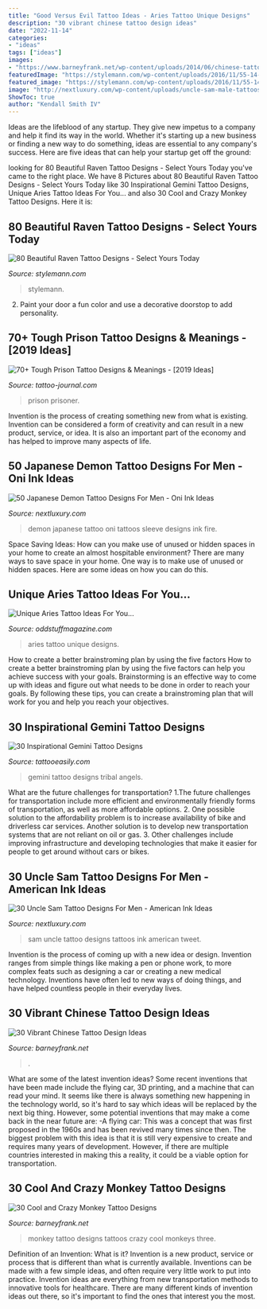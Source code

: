 ```yaml
---
title: "Good Versus Evil Tattoo Ideas - Aries Tattoo Unique Designs"
description: "30 vibrant chinese tattoo design ideas"
date: "2022-11-14"
categories:
- "ideas"
tags: ["ideas"]
images:
- "https://www.barneyfrank.net/wp-content/uploads/2014/06/chinese-tattoos-with-meaning-hips.jpg"
featuredImage: "https://stylemann.com/wp-content/uploads/2016/11/55-14-1024x1024.jpg"
featured_image: "https://stylemann.com/wp-content/uploads/2016/11/55-14-1024x1024.jpg"
image: "http://nextluxury.com/wp-content/uploads/uncle-sam-male-tattoos.jpg"
ShowToc: true
author: "Kendall Smith IV"
---
```



Ideas are the lifeblood of any startup. They give new impetus to a company and help it find its way in the world. Whether it's starting up a new business or finding a new way to do something, ideas are essential to any company's success. Here are five ideas that can help your startup get off the ground: 

	

		
looking for 80 Beautiful Raven Tattoo Designs - Select Yours Today you've came to the right place. We have 8 Pictures about 80 Beautiful Raven Tattoo Designs - Select Yours Today like 30 Inspirational Gemini Tattoo Designs, Unique Aries Tattoo Ideas For You... and also 30 Cool and Crazy Monkey Tattoo Designs. Here it is:
		
    
## 80 Beautiful Raven Tattoo Designs - Select Yours Today

<img loading=lazy src="https://stylemann.com/wp-content/uploads/2016/11/55-14-1024x1024.jpg" onerror="this.onerror=null;this.src='https://tse4.mm.bing.net/th?id=OIP.z_lBwTjZIwvfdBy4lYMFJgHaHa&amp;pid=15.1';" alt="80 Beautiful Raven Tattoo Designs - Select Yours Today">

_Source: stylemann.com_

>stylemann. 

	

2. Paint your door a fun color and use a decorative doorstop to add personality.

    
## 70+ Tough Prison Tattoo Designs &amp; Meanings - [2019 Ideas]

<img loading=lazy src="https://tattoo-journal.com/wp-content/uploads/2016/12/Prison-Style-Tattoo-62-765x765.jpg" onerror="this.onerror=null;this.src='https://tse4.mm.bing.net/th?id=OIP.i7l6-rJn-uFZDUbxLkAX5gHaHa&amp;pid=15.1';" alt="70+ Tough Prison Tattoo Designs &amp; Meanings - [2019 Ideas]">

_Source: tattoo-journal.com_

>prison prisoner. 

	

Invention is the process of creating something new from what is existing. Invention can be considered a form of creativity and can result in a new product, service, or idea. It is also an important part of the economy and has helped to improve many aspects of life.

    
## 50 Japanese Demon Tattoo Designs For Men - Oni Ink Ideas

<img loading=lazy src="http://nextluxury.com/wp-content/uploads/awesome-red-ink-oni-japanese-demon-sleeve-tattoos-for-men.jpg" onerror="this.onerror=null;this.src='https://tse4.mm.bing.net/th?id=OIP.7j0S4MG-O5VYYzUn0gevKAHaHa&amp;pid=15.1';" alt="50 Japanese Demon Tattoo Designs For Men - Oni Ink Ideas">

_Source: nextluxury.com_

>demon japanese tattoo oni tattoos sleeve designs ink fire. 

	

Space Saving Ideas: How can you make use of unused or hidden spaces in your home to create an almost hospitable environment?
There are many ways to save space in your home. One way is to make use of unused or hidden spaces. Here are some ideas on how you can do this.

    
## Unique Aries Tattoo Ideas For You...

<img loading=lazy src="https://oddstuffmagazine.com/wp-content/uploads/2013/10/Aries-ZodiacTattoo-Designs-3.jpg" onerror="this.onerror=null;this.src='https://tse1.mm.bing.net/th?id=OIP.QiE4Pqizvl7cZBUPWGibBwHaJ4&amp;pid=15.1';" alt="Unique Aries Tattoo Ideas For You...">

_Source: oddstuffmagazine.com_

>aries tattoo unique designs. 

	

How to create a better brainstroming plan by using the five factors
How to create a better brainstroming plan by using the five factors can help you achieve success with your goals. Brainstorming is an effective way to come up with ideas and figure out what needs to be done in order to reach your goals. By following these tips, you can create a brainstroming plan that will work for you and help you reach your objectives.

    
## 30 Inspirational Gemini Tattoo Designs

<img loading=lazy src="http://www.tattooeasily.com/wp-content/uploads/2014/06/url-7.jpg" onerror="this.onerror=null;this.src='https://tse3.mm.bing.net/th?id=OIP.XLzXG6P_rEbq9w1kr5F-ogHaJz&amp;pid=15.1';" alt="30 Inspirational Gemini Tattoo Designs">

_Source: tattooeasily.com_

>gemini tattoo designs tribal angels. 

	

What are the future challenges for transportation?
1.The future challenges for transportation include more efficient and environmentally friendly forms of transportation, as well as more affordable options. 
2. One possible solution to the affordability problem is to increase availability of bike and driverless car services. Another solution is to develop new transportation systems that are not reliant on oil or gas. 
3. Other challenges include improving infrastructure and developing technologies that make it easier for people to get around without cars or bikes.

    
## 30 Uncle Sam Tattoo Designs For Men - American Ink Ideas

<img loading=lazy src="http://nextluxury.com/wp-content/uploads/uncle-sam-male-tattoos.jpg" onerror="this.onerror=null;this.src='https://tse3.mm.bing.net/th?id=OIP.2AUGClp7rRkLGEmr9i0flQHaHa&amp;pid=15.1';" alt="30 Uncle Sam Tattoo Designs For Men - American Ink Ideas">

_Source: nextluxury.com_

>sam uncle tattoo designs tattoos ink american tweet. 

	

Invention is the process of coming up with a new idea or design. Invention ranges from simple things like making a pen or phone work, to more complex feats such as designing a car or creating a new medical technology. Inventions have often led to new ways of doing things, and have helped countless people in their everyday lives.

    
## 30 Vibrant Chinese Tattoo Design Ideas

<img loading=lazy src="https://www.barneyfrank.net/wp-content/uploads/2014/06/chinese-tattoos-with-meaning-hips.jpg" onerror="this.onerror=null;this.src='https://tse3.mm.bing.net/th?id=OIP.GPVagAvu12lU5f2EZu1wjgHaHv&amp;pid=15.1';" alt="30 Vibrant Chinese Tattoo Design Ideas">

_Source: barneyfrank.net_

>. 

	

What are some of the latest invention ideas?
Some recent inventions that have been made include the flying car, 3D printing, and a machine that can read your mind. It seems like there is always something new happening in the technology world, so it's hard to say which ideas will be replaced by the next big thing. However, some potential inventions that may make a come back in the near future are: 
-A flying car: This was a concept that was first proposed in the 1960s and has been revived many times since then. The biggest problem with this idea is that it is still very expensive to create and requires many years of development. However, if there are multiple countries interested in making this a reality, it could be a viable option for transportation.

    
## 30 Cool And Crazy Monkey Tattoo Designs

<img loading=lazy src="http://www.barneyfrank.net/wp-content/uploads/2014/01/baby-monkey-tattoos.jpg" onerror="this.onerror=null;this.src='https://tse3.mm.bing.net/th?id=OIP.BXL3fVKvr8SnBn1046hCPwHaJz&amp;pid=15.1';" alt="30 Cool and Crazy Monkey Tattoo Designs">

_Source: barneyfrank.net_

>monkey tattoo designs tattoos crazy cool monkeys three. 

	

Definition of an Invention: What is it?
Invention is a new product, service or process that is different than what is currently available. Inventions can be made with a few simple ideas, and often require very little work to put into practice. Invention ideas are everything from new transportation methods to innovative tools for healthcare. There are many different kinds of invention ideas out there, so it's important to find the ones that interest you the most.

